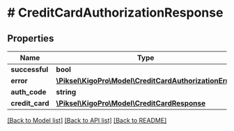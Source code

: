 # # CreditCardAuthorizationResponse

## Properties

Name | Type | Description | Notes
------------ | ------------- | ------------- | -------------
**successful** | **bool** |  | [optional]
**error** | [**\Piksel\KigoPro\Model\CreditCardAuthorizationError**](CreditCardAuthorizationError.md) |  | [optional]
**auth_code** | **string** |  | [optional]
**credit_card** | [**\Piksel\KigoPro\Model\CreditCardResponse**](CreditCardResponse.md) |  | [optional]

[[Back to Model list]](../../README.md#models) [[Back to API list]](../../README.md#endpoints) [[Back to README]](../../README.md)

